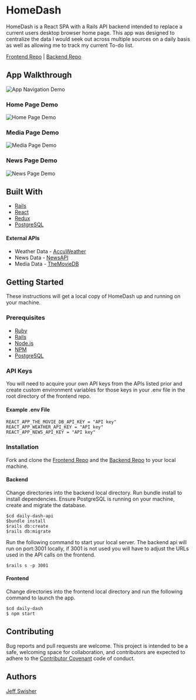 # HomeDash

HomeDash is a React SPA with a Rails API backend intended to replace a current users desktop browser home page. This app was designed to centralize the data I would seek out across multiple sources on a daily basis as well as allowing me to track my current To-do list.

[Frontend Repo](https://github.com/JTSwisher/daily-dash-frontend) | [Backend Repo](https://github.com/JTSwisher/daily-dash-api)

## App Walkthrough

![App Navigation Demo](demo/nav.gif)

### Home Page Demo

![Home Page Demo](demo/home.gif)

### Media Page Demo

![Media Page Demo](demo/media.gif)

### News Page Demo

![News Page Demo](demo/news.gif)

## Built With

* [Rails](https://rubyonrails.org/)
* [React](https://reactjs.org/)
* [Redux](https://redux.js.org/)
* [PostgreSQL](https://www.postgresql.org/)

#### External APIs

* Weather Data - [AccuWeather](https://developer.accuweather.com/)
* News Data - [NewsAPI](https://newsapi.org/)
* Media Data - [TheMovieDB](https://www.themoviedb.org/documentation/api?language=en-US)

## Getting Started

These instructions will get a local copy of HomeDash up and running on your machine.

### Prerequisites

* [Ruby](https://www.ruby-lang.org/en/)
* [Rails](https://rubyonrails.org/)
* [Node.js](https://nodejs.org/en/)
* [NPM](https://www.npmjs.com/)
* [PostgreSQL](https://www.postgresql.org/)

### API Keys

You will need to acquire your own API keys from the APIs listed prior and create custom environment variables for those keys in your .env file in the root directory of the frontend repo.

#### Example .env File

```
REACT_APP_THE_MOVIE_DB_API_KEY = "API key"
REACT_APP_WEATHER_API_KEY = "API key"
REACT_APP_NEWS_API_KEY = "API key"

```

### Installation
Fork and clone the [Frontend Repo](https://github.com/JTSwisher/capstone_react_frontend) and the [Backend Repo](https://github.com/JTSwisher/capstone_backend_api) to your local machine.

#### Backend
Change directories into the backend local directory. Run bundle install to install dependencies. Ensure PostgreSQL is running on your machine, create and migrate the database.
```
$cd daily-dash-api
$bundle install
$rails db:create
$rails db:migrate
```
Run the following command to start your local server. The backend api will run on port:3001 locally, if 3001 is not used you will have to adjust the URLs used in the API calls on the frontend.
```
$rails s -p 3001
```
#### Frontend
Change directories into the frontend local directory and run the following command to launch the app.
```
$cd daily-dash
$ npm start
```

## Contributing

Bug reports and pull requests are welcome. This project is intended to be a safe, welcoming space for collaboration, and contributors are expected to adhere to the [Contributor Covenant](http://contributor-covenant.org) code of conduct.

## Authors

[Jeff Swisher](https://github.com/JTSwisher)


